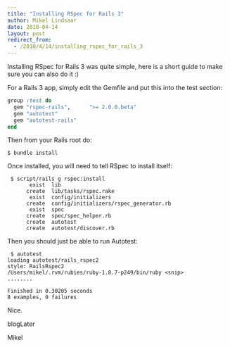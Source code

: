 ```yaml
---
title: "Installing RSpec for Rails 3"
author: Mikel Lindsaar
date: 2010-04-14
layout: post
redirect_from:
  - /2010/4/14/installing_rspec_for_rails_3
---
```

Installing RSpec for Rails 3 was quite simple, here is a short guide to
make sure you can also do it :)

For a Rails 3 app, simply edit the Gemfile and put this into the test
section:

``` ruby
group :test do
  gem "rspec-rails",      ">= 2.0.0.beta"
  gem "autotest"
  gem "autotest-rails"
end
```

Then from your Rails root do:

``` shell
$ bundle install
```

Once installed, you will need to tell RSpec to install itself:

``` shell
 $ script/rails g rspec:install
       exist  lib
      create  lib/tasks/rspec.rake
       exist  config/initializers
      create  config/initializers/rspec_generator.rb
       exist  spec
      create  spec/spec_helper.rb
      create  autotest
      create  autotest/discover.rb
```

Then you should just be able to run Autotest:

``` shell
 $ autotest
loading autotest/rails_rspec2
style: RailsRspec2
/Users/mikel/.rvm/rubies/ruby-1.8.7-p249/bin/ruby <snip>
........

Finished in 0.30205 seconds
8 examples, 0 failures
```

Nice.

blogLater

Mikel


